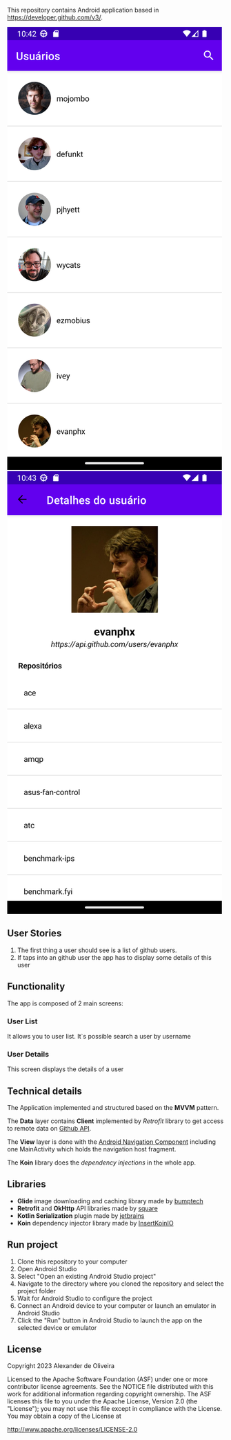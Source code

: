This repository contains Android application based in https://developer.github.com/v3/.

![Screenshot](Screenshot_user_list.png) ![Screenshot](Screenshot_user_detail.png)

## User Stories

1. The first thing a user should see is a list of github users.
2. If taps into an github user the app has to display some details of this user

## Functionality

The app is composed of 2 main screens:

### User List

It allows you to user list. It`s possible search a user by username

### User Details

This screen displays the details of a user

## Technical details

The Application implemented and structured based on the **MVVM** pattern.

The **Data** layer contains **Client** implemented by *Retrofit* library to get access to remote data on [Github API](https://api.github.com/).

The **View** layer is done with the [Android Navigation Component](https://developer.android.com/guide/navigation) including one MainActivity which holds the navigation host fragment.

The **Koin** library does the *dependency injections* in the whole app.

## Libraries

- **Glide** image downloading and caching library made by [bumptech](https://github.com/bumptech/glide)
- **Retrofit** and **OkHttp** API libraries made by [square](https://github.com/square/retrofit)
- **Kotlin Serialization** plugin made by [jetbrains](https://github.com/Kotlin/kotlinx.serialization)
- **Koin** dependency injector library made by [InsertKoinIO](https://github.com/InsertKoinIO/koin)

## Run project

1. Clone this repository to your computer
2. Open Android Studio
3. Select "Open an existing Android Studio project"
4. Navigate to the directory where you cloned the repository and select the project folder
5. Wait for Android Studio to configure the project
6. Connect an Android device to your computer or launch an emulator in Android Studio
7. Click the "Run" button in Android Studio to launch the app on the selected device or emulator

## License

Copyright 2023 Alexander de Oliveira

Licensed to the Apache Software Foundation (ASF) under one or more contributor license agreements. See the NOTICE file distributed with this work for additional information regarding copyright ownership. The ASF licenses this file to you under the Apache License, Version 2.0 (the "License"); you may not use this file except in compliance with the License. You may obtain a copy of the License at

http://www.apache.org/licenses/LICENSE-2.0